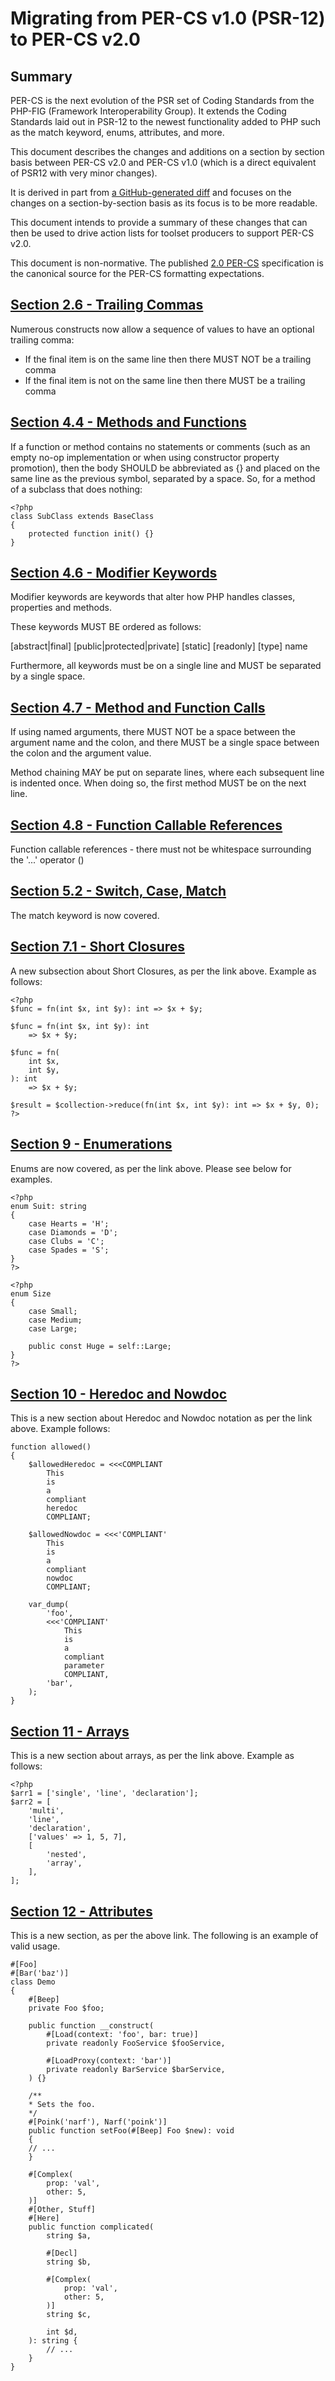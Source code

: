 # Migrating from PER-CS v1.0 (PSR-12) to PER-CS v2.0 ###

## Summary

PER-CS is the next evolution of the PSR set of Coding Standards from the
PHP-FIG (Framework Interoperability Group). It extends the Coding Standards
laid out in PSR-12 to the newest functionality added to PHP such as the match
keyword, enums, attributes, and more.

This document describes the changes and additions on a section by section
basis between PER-CS v2.0 and PER-CS v1.0 (which is a direct equivalent of 
PSR12 with very minor changes).

It is derived in part from [a GitHub-generated diff](https://github.com/php-fig/per-coding-style/compare/1.0.0...2.0.0#files_bucket)
and focuses on the changes on a section-by-section basis as its focus is to be more readable.

This document intends to provide a summary of these changes that can
then be used to drive action lists for toolset producers to support PER-CS v2.0.

This document is non-normative.  The published [2.0 PER-CS](https://www.php-fig.org/per/coding-style/) specification 
is the canonical source for the PER-CS formatting expectations.

## [Section 2.6 - Trailing Commas](https://www.php-fig.org/per/coding-style/#26-trailing-commas)

Numerous constructs now allow a sequence of values to have an optional trailing
comma:
 * If the final item is on the same line then there MUST NOT be a trailing comma
 * If the final item is not on the same line then there MUST be a trailing comma

## [Section 4.4 - Methods and Functions](https://www.php-fig.org/per/coding-style/#44-methods-and-functions)

If a function or method contains no statements or comments (such as an empty
no-op implementation or when using constructor property promotion), then the
body SHOULD be abbreviated as {} and placed on the same line as the previous
symbol, separated by a space.
So, for a method of a subclass that does nothing:

    <?php
    class SubClass extends BaseClass
    {
        protected function init() {}
    }

## [Section 4.6 - Modifier Keywords](https://www.php-fig.org/per/coding-style/#46-modifier-keywords)

Modifier keywords are keywords that alter how PHP handles classes,
properties and methods.

These keywords MUST BE ordered as follows:

[abstract|final] [public|protected|private] [static] [readonly] [type] name

Furthermore, all keywords must be on a single line and MUST be separated
by a single space.

## [Section 4.7 - Method and Function Calls](https://www.php-fig.org/per/coding-style/#47-method-and-function-calls)

If using named arguments, there MUST NOT be a space between the argument name and the colon, 
and there MUST be a single space between the colon and the argument value.

Method chaining MAY be put on separate lines, where each subsequent line is indented once. When doing so, the first method MUST be on the next line.

## [Section 4.8 - Function Callable References](https://www.php-fig.org/per/coding-style/#48-function-callable-references)

Function callable references - there must not be whitespace surrounding the '...' operator ()

## [Section 5.2 - Switch, Case, Match](https://www.php-fig.org/per/coding-style/#52-switch-case-match)

The match keyword is now covered.

## [Section 7.1 - Short Closures](https://www.php-fig.org/per/coding-style/#71-short-closures)

A new subsection about Short Closures, as per the link above. Example as follows:

    <?php
    $func = fn(int $x, int $y): int => $x + $y;

    $func = fn(int $x, int $y): int
        => $x + $y;

    $func = fn(
        int $x,
        int $y,
    ): int
        => $x + $y;

    $result = $collection->reduce(fn(int $x, int $y): int => $x + $y, 0);
    ?>

## [Section 9 - Enumerations](https://www.php-fig.org/per/coding-style/#9-enumerations)

Enums are now covered, as per the link above. Please see below for examples.

    <?php
    enum Suit: string
    {
        case Hearts = 'H';
        case Diamonds = 'D';
        case Clubs = 'C';
        case Spades = 'S';
    }
    ?>

    <?php
    enum Size
    {
        case Small;
        case Medium;
        case Large;
    
        public const Huge = self::Large;
    }
    ?>

## [Section 10 - Heredoc and Nowdoc](https://www.php-fig.org/per/coding-style/#10-heredoc-and-nowdoc)

This is a new section about Heredoc and Nowdoc notation as per the link above.
Example follows:

    function allowed()
    {
        $allowedHeredoc = <<<COMPLIANT
            This
            is
            a
            compliant
            heredoc
            COMPLIANT;

        $allowedNowdoc = <<<'COMPLIANT'
            This
            is
            a
            compliant
            nowdoc
            COMPLIANT;

        var_dump(
            'foo',
            <<<'COMPLIANT'
                This
                is
                a
                compliant
                parameter
                COMPLIANT,
            'bar',
        );
    }

## [Section 11 - Arrays](https://www.php-fig.org/per/coding-style/#11-arrays)

This is a new section about arrays, as per the link above.
Example as follows:

    <?php
    $arr1 = ['single', 'line', 'declaration'];
    $arr2 = [
        'multi',
        'line',
        'declaration',
        ['values' => 1, 5, 7],
        [
            'nested',
            'array',
        ],
    ];

## [Section 12 - Attributes](https://www.php-fig.org/per/coding-style/#12-attributes)

This is a new section, as per the above link.
The following is an example of valid usage.

    #[Foo]
    #[Bar('baz')]
    class Demo
    {
        #[Beep]
        private Foo $foo;

        public function __construct(
            #[Load(context: 'foo', bar: true)]
            private readonly FooService $fooService,

            #[LoadProxy(context: 'bar')]
            private readonly BarService $barService,
        ) {}

        /**
        * Sets the foo.
        */
        #[Poink('narf'), Narf('poink')]
        public function setFoo(#[Beep] Foo $new): void
        {
        // ...
        }

        #[Complex(
            prop: 'val',
            other: 5,
        )]
        #[Other, Stuff]
        #[Here]
        public function complicated(
            string $a,

            #[Decl]
            string $b,

            #[Complex(
                prop: 'val',
                other: 5,
            )]
            string $c,

            int $d,
        ): string {
            // ...
        }
    }
